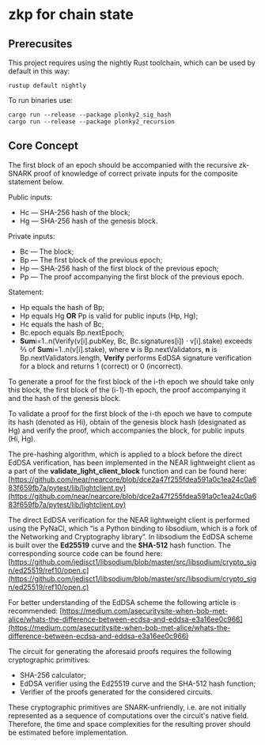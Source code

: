 # zkp for chain state

## **Prerecusites**

This project requires using the nightly Rust toolchain, which can be used by default in this way:
```
rustup default nightly
```

To run binaries use:
```
cargo run --release --package plonky2_sig_hash
cargo run --release --package plonky2_recursion
```


## **Core Concept**

The first block of an epoch should be accompanied with the recursive zk-SNARK proof of knowledge of correct private inputs for the composite statement below.

Public inputs:

- Hc — SHA-256 hash of the block;
- Hg — SHA-256 hash of the genesis block.

Private inputs:

- Bc — The block;
- Bp — The first block of the previous epoch;
- Hp — SHA-256 hash of the first block of the previous epoch;
- Pp — The proof accompanying the first block of the previous epoch.

Statement:

- Hp equals the hash of Bp;
- Hp equals Hg **OR** Pp is valid for public inputs (Hp, Hg);
- Hc equals the hash of Bc;
- Bc.epoch equals Bp.nextEpoch;
- **Sum**i=1..n(Verify(v[i].pubKey, Bc, Bc.signatures[i]) ⋅ v[i].stake) exceeds ⅔ of **Sum**i=1..n(v[i].stake), where **v** is Bp.nextValidators, **n** is Bp.nextValidators.length, **Verify** performs EdDSA signature verification for a block and returns 1 (correct) or 0 (incorrect).

To generate a proof for the first block of the i-th epoch we should take only this block, the first block of the (i-1)-th epoch, the proof accompanying it and the hash of the genesis block.

To validate a proof for the first block of the i-th epoch we have to compute its hash (denoted as Hi), obtain of the genesis block hash (designated as Hg) and verify the proof, which accompanies the block, for public inputs (Hi, Hg).

The pre-hashing algorithm, which is applied to a block before the direct EdDSA verification, has been implemented in the NEAR lightweight client as a part of the **validate_light_client_block** function and can be found here:[https://github.com/near/nearcore/blob/dce2a47f255fdea591a0c1ea24c0a683f659fb7a/pytest/lib/lightclient.py](https://github.com/near/nearcore/blob/dce2a47f255fdea591a0c1ea24c0a683f659fb7a/pytest/lib/lightclient.py)

The direct EdDSA verification for the NEAR lightweight client is performed using the PyNaCl, which “is a Python binding to libsodium, which is a fork of the Networking and Cryptography library”. In libsodium the EdDSA scheme is built over the **Ed25519** curve and the **SHA-512** hash function. The corresponding source code can be found here: [https://github.com/jedisct1/libsodium/blob/master/src/libsodium/crypto_sign/ed25519/ref10/open.c](https://github.com/jedisct1/libsodium/blob/master/src/libsodium/crypto_sign/ed25519/ref10/open.c)

For better understanding of the EdDSA scheme the following article is recommended: [https://medium.com/asecuritysite-when-bob-met-alice/whats-the-difference-between-ecdsa-and-eddsa-e3a16ee0c966](https://medium.com/asecuritysite-when-bob-met-alice/whats-the-difference-between-ecdsa-and-eddsa-e3a16ee0c966)

The circuit for generating the aforesaid proofs requires the following cryptographic primitives:

- SHA-256 calculator;
- EdDSA verifier using the Ed25519 curve and the SHA-512 hash function;
- Verifier of the proofs generated for the considered circuits.

These cryptographic primitives are SNARK-unfriendly, i.e. are not initially represented as a sequence of computations over the circuit's native field. Therefore, the time and space complexities for the resulting prover should be estimated before implementation.
